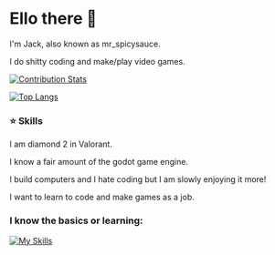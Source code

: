 # Ello there 👋

I'm Jack, also known as mr_spicysauce.


I do shitty coding and make/play video games.

<a href="https://github.com/LordDashMe/github-contribution-stats/" target="blank">
	<img align="center" src="https://github-contribution-stats.vercel.app/api/?username=mr-spicysauce" alt="Contribution Stats" />
</a>

[![Top Langs](https://github-readme-stats.vercel.app/api/top-langs/?username=mr-spicysauce&exclude_repo=ProjectVCSHolePuncher&layout=compact)](https://github.com/mr-spicysauce/github-readme-stats)

### ⭐ Skills
I am diamond 2 in Valorant.

I know a fair amount of the godot game engine.

I build computers and I hate coding but I am slowly enjoying it more!

I want to learn to code and make games as a job.

### I know the basics or learning:

[![My Skills](https://skillicons.dev/icons?i=godot,cpp,blender,react,linux,github)](https://skillicons.dev)
